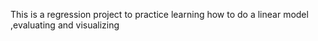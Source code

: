 This is a regression project to practice learning how to do a linear model ,evaluating and visualizing